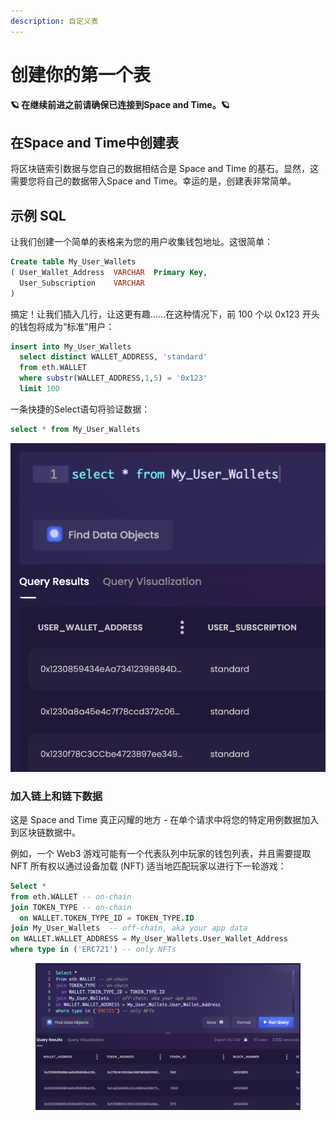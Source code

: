 ```yaml
---
description: 自定义表
---
```


# 创建你的第一个表

#### 🪐  在继续前进之前请确保已连接到Space and Time。🪐

## 在Space and Time中创建表

将区块链索引数据与您自己的数据相结合是 Space and Time 的基石。显然，这需要您将自己的数据带入Space and Time。幸运的是，创建表非常简单。



## 示例 SQL&#x20;

让我们创建一个简单的表格来为您的用户收集钱包地址。这很简单：

```sql
Create table My_User_Wallets
( User_Wallet_Address  VARCHAR  Primary Key,
  User_Subscription    VARCHAR
)
```

搞定！让我们插入几行，让这更有趣……在这种情况下，前 100 个以 0x123 开头的钱包将成为“标准”用户：

```sql
insert into My_User_Wallets
  select distinct WALLET_ADDRESS, 'standard'
  from eth.WALLET
  where substr(WALLET_ADDRESS,1,5) = '0x123'
  limit 100
```

一条快捷的Select语句将验证数据：

```sql
select * from My_User_Wallets
```

![](<../../.gitbook/assets/image (4).png>)

### 加入链上和链下数据

这是 Space and Time 真正闪耀的地方 - 在单个请求中将您的特定用例数据加入到区块链数据中。

例如，一个 Web3 游戏可能有一个代表队列中玩家的钱包列表，并且需要提取 NFT 所有权以通过设备加载 (NFT) 适当地匹配玩家以进行下一轮游戏：

```sql
Select * 
from eth.WALLET -- on-chain 
join TOKEN_TYPE -- on-chain 
  on WALLET.TOKEN_TYPE_ID = TOKEN_TYPE.ID
join My_User_Wallets  -- off-chain, aka your app data
on WALLET.WALLET_ADDRESS = My_User_Wallets.User_Wallet_Address
where type in ('ERC721') -- only NFTs
```

<figure><img src="../../.gitbook/assets/image (3).png" alt=""><figcaption></figcaption></figure>
